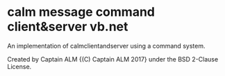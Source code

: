 # calm message command client&server vb.net

An implementation of calmclientandserver using a command system.

Created by Captain ALM {(C) Captain ALM 2017} under the BSD 2-Clause License.